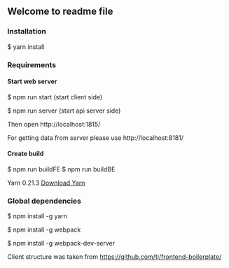 ## Welcome to readme file

### Installation
$ yarn install

### Requirements

#### Start web server
$ npm run start (start client side)

$ npm run server (start api server side)

Then open http://localhost:1815/

For getting data from server please use http://localhost:8181/

#### Create build
$ npm run buildFE
$ npm run buildBE

Yarn 0.21.3 [Download Yarn](https://yarnpkg.com/en/docs/install)

### Global dependencies
$ npm install -g yarn

$ npm install -g webpack

$ npm install -g webpack-dev-server

Client structure was taken from https://github.com/tj/frontend-boilerplate/